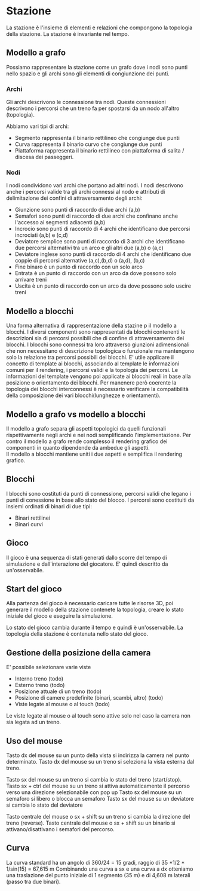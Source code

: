 
# Stazione

La stazione è l'insieme di elementi e relazioni che compongono la topologia della stazione.
La stazione è invariante nel tempo.

## Modello a grafo
Possiamo rappresentare la stazione come un grafo dove i nodi sono punti nello spazio e gli archi sono gli elementi di congiunzione dei punti.


### Archi

Gli archi descrivono le connessione tra nodi.
Queste connessioni descrivono i percorsi che un treno fa per spostarsi da un nodo all'altro (topologia). 

Abbiamo vari tipi di archi:

 * Segmento rappresenta il binario rettilineo che congiunge due punti
 * Curva rappresenta il binario curvo che congiunge due punti
 * Piattaforma rappresenta il binario rettilineo con piattaforma di salita / discesa dei passeggeri.

### Nodi
 
I nodi condividono vari archi che portano ad altri nodi.
I nodi descrivono anche i percorsi valide tra gli archi connessi al nodo e attributi di delimitazione dei confini di attraversamento degli archi:
  
  * Giunzione sono punti di raccordo di due archi (a,b)
  * Semafori sono punti di raccordo di due archi che confinano anche l'accesso ai segmenti adiacenti (a,b)
  * Incrocio sono punti di raccordo di 4 archi che identificano due percorsi incrociati (a,b) e (c,d)
  * Deviatore semplice sono punti di raccordo di 3 archi che identificano due percorsi alternativi tra un arco e gli altri due (a,b) o (a,c)
  * Deviatore inglese sono punti di raccordo di 4 archi che identificano due coppie di percorsi alternative (a,c),(b,d) o (a,d), (b,c)
  * Fine binaro è un punto di raccordo con un solo arco 
  * Entrata è un punto di raccordo con un arco da dove possono solo arrivare treni
  * Uscita è un punto di raccordo con un arco da dove possono solo uscire treni


## Modello a blocchi   

Una forma alternativa di rappresentazione della stazine p il modello a blocchi.
I diversi componenti sono rappresentati da blocchi contenenti le descrizioni sia di percorsi possibili che di confine di attraversamento dei blocchi.
I blocchi sono connessi tra loro attraverso giunzioni adimensionali che non necessitano di descrizione topologica o funzionale ma mantengono solo
la relazione tra percorsi possibili dei blocchi.
E' utile applicare il concetto di template ai blocchi, associando al template le informazioni comuni per il rendering,
i percorsi validi e la topologia dei percorsi.
Le informazioni del template vengono poi applicate ai blocchi reali in base alla posizione o orientamento dei blocchi.
Per manenere però coerente la topologia dei blocchi interconnessi è necessario verificare la compatibilità della composizione
dei vari blocchi(lunghezze e orientamenti).


## Modello a grafo vs modello a blocchi
 
Il modello a grafo separa gli aspetti topologici da quelli funzionali rispettivamente negli archi e nei nodi semplificando l'implementazione.
Per contro il modello a grafo rende complesso il rendering grafico dei componenti in quanto dipendende da ambedue gli aspetti.  
Il modello a blocchi mantiene uniti i due aspetti e semplifica il rendering grafico.


## Blocchi

I blocchi sono costituti da punti di connessione, percorsi validi che legano i punti di conessione in base allo stato del blocco.
I percorsi sono costituiti da insiemi ordinati di binari di due tipi:
  * Binari rettilinei
  * Binari curvi


## Gioco

Il gioco è una sequenza di stati generati dallo scorre del tempo di simulazione e dall'interazione del giocatore.
E' quindi descritto da un'osservabile.

  
## Start del gioco

Alla partenza del gioco è necessario caricare tutte le risorse 3D, poi generare il modello della stazione contenete la
topologia, creare lo stato iniziale del gioco e eseguire la simulazione.

Lo stato del gioco cambia durante il tempo e quindi è un'osservabile.
La topologia della stazione è contenuta nello stato del gioco.

## Gestione della posizione della camera

E' possibile selezionare varie viste
  
  * Interno treno (todo)
  * Esterno treno (todo)
  * Posizione attuale di un treno (todo)
  * Posizione di camere predefinite (binari, scambi, altro) (todo)
  * Viste legate al mouse o al touch (todo)

Le viste legate al mouse o al touch sono attive solo nel caso la camera non sia legata ad un treno.

## Uso del mouse

Tasto dx del mouse su un punto della vista si indirizza la camera nel punto determinato.
Tasto dx del mouse su un treno si seleziona la vista esterna dal treno.

Tasto sx del mouse su un treno si cambia lo stato del treno (start/stop).
Tasto sx + ctrl del mouse su un treno si attiva automaticamente il percorso verso una direzione selezionabile con pop up
Tasto sx del mouse su un semaforo si libero o blocca un semaforo
Tasto sx del mouse su un deviatore si cambia lo stato del deviatore

Tasto centrale del mouse o sx + shift su un treno si cambia la direzione del treno (reverse).
Tasto centrale del mouse o sx + shift su un binario si attivano/disattivano i semafori del percorso.

## Curva

La curva standard ha un angolo di 360/24 = 15 gradi, raggio di 35 *1/2 * 1/sin(15) = 67,615 m
Combinando una curva a sx e una curva a dx otteniamo una traslazione del punto iniziale di 1 segmento (35 m) e di 
4,608 m laterali (passo tra due binari).

  